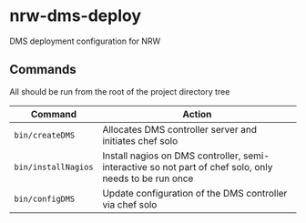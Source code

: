 # nrw-dms-deploy

DMS deployment configuration for NRW

## Commands

All should be run from the root of the project directory tree

Command | Action
---|---
`bin/createDMS` | Allocates DMS controller server and initiates chef solo
`bin/installNagios` | Install nagios on DMS controller, semi-interactive so not part of chef solo, only needs to be run once
`bin/configDMS` | Update configuration of the DMS controller via chef solo
